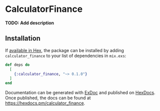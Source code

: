 # CalculatorFinance

**TODO: Add description**

## Installation

If [available in Hex](https://hex.pm/docs/publish), the package can be installed
by adding `calculator_finance` to your list of dependencies in `mix.exs`:

```elixir
def deps do
  [
    {:calculator_finance, "~> 0.1.0"}
  ]
end
```

Documentation can be generated with [ExDoc](https://github.com/elixir-lang/ex_doc)
and published on [HexDocs](https://hexdocs.pm). Once published, the docs can
be found at <https://hexdocs.pm/calculator_finance>.

